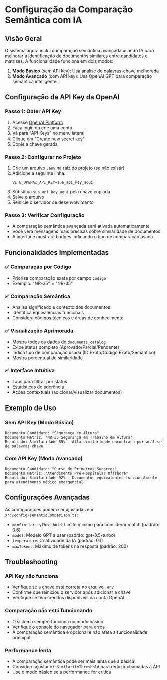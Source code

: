 # Configuração da Comparação Semântica com IA

## Visão Geral

O sistema agora inclui comparação semântica avançada usando IA para melhorar a identificação de documentos similares entre candidatos e matrizes. A funcionalidade funciona em dois modos:

1. **Modo Básico** (sem API key): Usa análise de palavras-chave melhorada
2. **Modo Avançado** (com API key): Usa OpenAI GPT para comparação semântica inteligente

## Configuração da API Key da OpenAI

### Passo 1: Obter API Key
1. Acesse [OpenAI Platform](https://platform.openai.com/)
2. Faça login ou crie uma conta
3. Vá para "API Keys" no menu lateral
4. Clique em "Create new secret key"
5. Copie a chave gerada

### Passo 2: Configurar no Projeto
1. Crie um arquivo `.env` na raiz do projeto (se não existir)
2. Adicione a seguinte linha:
   ```
   VITE_OPENAI_API_KEY=sua_api_key_aqui
   ```
3. Substitua `sua_api_key_aqui` pela chave copiada
4. Salve o arquivo
5. Reinicie o servidor de desenvolvimento

### Passo 3: Verificar Configuração
- A comparação semântica avançada será ativada automaticamente
- Você verá mensagens mais precisas sobre similaridade de documentos
- A interface mostrará badges indicando o tipo de comparação usada

## Funcionalidades Implementadas

### ✅ Comparação por Código
- Prioriza comparação exata por campo `codigo`
- Exemplo: "NR-35" = "NR-35"

### ✅ Comparação Semântica
- Analisa significado e contexto dos documentos
- Identifica equivalências funcionais
- Considera códigos técnicos e áreas de conhecimento

### ✅ Visualização Aprimorada
- Mostra todos os dados do `documents_catalog`
- Exibe status completo (Aprovado/Parcial/Pendente)
- Indica tipo de comparação usada (ID Exato/Código Exato/Semântico)
- Mostra percentual de similaridade

### ✅ Interface Intuitiva
- Tabs para filtrar por status
- Estatísticas de aderência
- Ações contextuais (adicionar/visualizar documentos)

## Exemplo de Uso

### Sem API Key (Modo Básico)
```
Documento Candidato: "Segurança em Altura"
Documento Matriz: "NR-35 Segurança em Trabalho em Altura"
Resultado: Similaridade 85% - Alta similaridade encontrada por análise de palavras-chave
```

### Com API Key (Modo Avançado)
```
Documento Candidato: "Curso de Primeiros Socorros"
Documento Matriz: "Atendimento Pré-Hospitalar Offshore"
Resultado: Similaridade 92% - Documentos equivalentes funcionalmente para atendimento médico emergencial
```

## Configurações Avançadas

As configurações podem ser ajustadas em `src/config/semanticComparison.ts`:

- `minSimilarityThreshold`: Limite mínimo para considerar match (padrão: 0.6)
- `model`: Modelo GPT a usar (padrão: gpt-3.5-turbo)
- `temperature`: Criatividade da IA (padrão: 0.1)
- `maxTokens`: Máximo de tokens na resposta (padrão: 200)

## Troubleshooting

### API Key não funciona
- Verifique se a chave está correta no arquivo `.env`
- Confirme que reiniciou o servidor após adicionar a chave
- Verifique se tem créditos disponíveis na conta OpenAI

### Comparação não está funcionando
- O sistema sempre funciona no modo básico
- Verifique o console do navegador para erros
- A comparação semântica é opcional e não afeta a funcionalidade principal

### Performance lenta
- A comparação semântica pode ser mais lenta que a básica
- Considere ajustar `minSimilarityThreshold` para reduzir chamadas à API
- Use o modo básico se a performance for crítica
